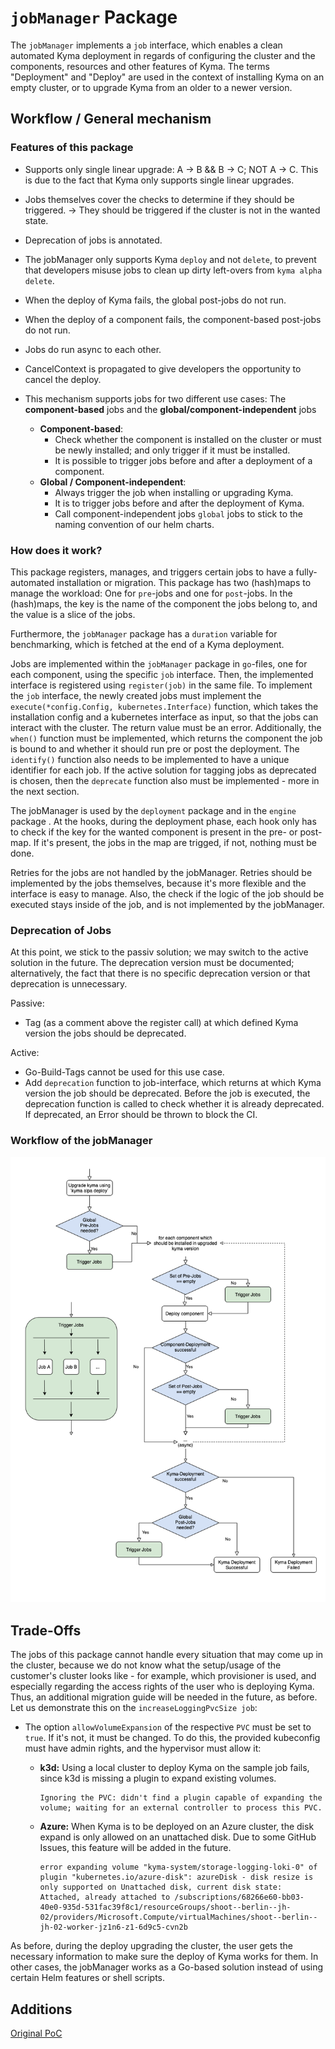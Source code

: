 # `jobManager` Package

The `jobManager` implements a `job` interface, which enables a clean automated Kyma deployment in regards of configuring the cluster and the components, resources and other features of Kyma. The terms "Deployment" and "Deploy" are used in the context of installing Kyma on an empty cluster, or to upgrade Kyma from an older to a newer version.

## Workflow / General mechanism

### Features of this package

- Supports only single linear upgrade: A &#8594; B && B &#8594; C; NOT A &#8594; C. This is due to the fact that Kyma only supports single linear upgrades.
- Jobs themselves cover the checks to determine if they should be triggered. &#8594; They should be triggered if the cluster is not in the wanted state.
- Deprecation of jobs is annotated.
- The jobManager only supports Kyma `deploy` and not `delete`, to prevent that developers misuse jobs to clean up dirty left-overs from `kyma alpha delete`.
- When the deploy of Kyma fails, the global post-jobs do not run.
- When the deploy of a component fails, the component-based post-jobs do not run.
- Jobs do run async to each other.
- CancelContext is propagated to give developers the opportunity to cancel the deploy.


- This mechanism supports jobs for two different use cases: The __component-based__ jobs and the __global/component-independent__ jobs
  - __Component-based__:
    - Check whether the component is installed on the cluster or must be newly installed; and only trigger if it must be installed.
    - It is possible to trigger jobs before and after a deployment of a component.
  - __Global / Component-independent__:
    - Always trigger the job when installing or upgrading Kyma.
    - It is to trigger jobs before and after the deployment of Kyma.
    - Call component-independent jobs `global` jobs to stick to the naming convention of our helm charts.

### How does it work?

This package registers, manages, and triggers certain jobs to have a fully-automated installation or migration. This package has two (hash)maps to manage the workload: One for `pre`-jobs and one for `post`-jobs. In the (hash)maps, the key is the name of the component the jobs belong to, and the value is a slice of the jobs.

Furthermore, the `jobManager` package has a `duration` variable for benchmarking, which is fetched at the end of a Kyma deployment.

Jobs are implemented within the `jobManager` package in `go`-files, one for each component, using the specific `job` interface. Then, the implemented interface is registered using `register(job)` in the same file.
To implement the `job` interface, the newly created jobs must implement the `execute(*config.Config, kubernetes.Interface)` function, which takes the installation config and a kubernetes interface as input, so that the jobs can interact with the cluster. The return value must be an error. Additionally, the `when()` function must be implemented, which returns the component the job is bound to and whether it should run pre or post the deployment. The `identify()` function also needs to be implemented to have a unique identifier for each job. If the active solution for tagging jobs as deprecated is chosen, then the `deprecate` function also must be implemented - more in the next section.

The jobManager is used by the `deployment` package and in the `engine` package . At the hooks, during the deployment phase, each hook only has to check if the key for the wanted component is present in the pre- or post-map. If it's present, the jobs in the map are trigged, if not, nothing must be done.

Retries for the jobs are not handled by the jobManager. Retries should be implemented by the jobs themselves, because it's more flexible and the interface is easy to manage. Also, the check if the logic of the job should be executed stays inside of the job, and is not implemented by the jobManager.

### Deprecation of Jobs

At this point, we stick to the passiv solution; we may switch to the active solution in the future. The deprecation version must be documented; alternatively, the fact that there is no specific deprecation version or that deprecation is unnecessary.

Passive:
- Tag (as a comment above the register call) at which defined Kyma version the jobs should be deprecated.

Active:
- Go-Build-Tags cannot be used for this use case.
- Add `deprecation` function to job-interface, which returns at which Kyma version the job should be deprecated. Before the job is executed, the deprecation function is called to check whether it is already deprecated. If deprecated, an Error should be thrown to block the CI.

### Workflow of the jobManager
<img src="./pictures/migration-logic-diagram.png?raw=true">


## Trade-Offs

The jobs of this package cannot handle every situation that may come up in the cluster, because we do not know what the setup/usage of the customer's cluster looks like - for example, which provisioner is used, and especially regarding the access rights of the user who is deploying Kyma. Thus, an additional migration guide will be needed in the future, as before. Let us demonstrate this on the `increaseLoggingPvcSize job`:
- The option `allowVolumeExpansion` of the respective `PVC` must be set to `true`. If it's not, it must be changed. To do this, the provided kubeconfig must have admin rights, and the hypervisor must allow it:
   - __k3d:__ Using a local cluster to deploy Kyma on the sample job fails, since k3d is missing a plugin to expand existing volumes. 

      ```
      Ignoring the PVC: didn't find a plugin capable of expanding the volume; waiting for an external controller to process this PVC.
      ```

   - __Azure:__  When Kyma is to be deployed on an Azure cluster, the disk expand is only allowed on an unattached disk. Due to some GitHub Issues, this feature will be added in the future.

      ```console
      error expanding volume "kyma-system/storage-logging-loki-0" of plugin "kubernetes.io/azure-disk": azureDisk - disk resize is only supported on Unattached disk, current disk state: Attached, already attached to /subscriptions/68266e60-bb03-40e0-935d-531fac39f8c1/resourceGroups/shoot--berlin--jh-02/providers/Microsoft.Compute/virtualMachines/shoot--berlin--jh-02-worker-jz1n6-z1-6d9c5-cvn2b
      ```

As before, during the deploy upgrading the cluster, the user gets the necessary information to make sure the deploy of Kyma works for them. In other cases, the jobManager works as a Go-based solution instead of using certain Helm features or shell scripts.

## Additions
[Original PoC](https://github.com/kyma-project/community/blob/main/internal/proposals/migration-hooks/migration-hooks-proposal.md)
